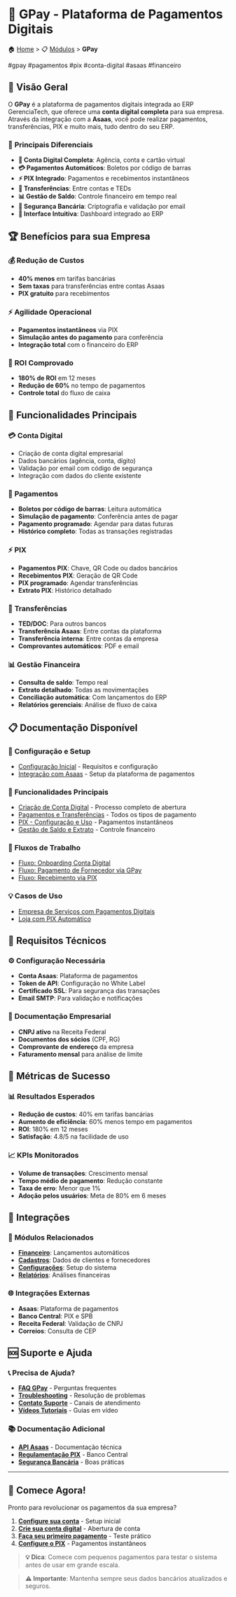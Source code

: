 # 🏦 GPay - Plataforma de Pagamentos Digitais

🏠 [Home](../../index.md) > 📋 [Módulos](../index.md) > **GPay**

#gpay #pagamentos #pix #conta-digital #asaas #financeiro

## 🎯 Visão Geral

O **GPay** é a plataforma de pagamentos digitais integrada ao ERP GerenciaTech, que oferece uma **conta digital completa** para sua empresa. Através da integração com a **Asaas**, você pode realizar pagamentos, transferências, PIX e muito mais, tudo dentro do seu ERP.

### 🚀 **Principais Diferenciais**

- **🏦 Conta Digital Completa**: Agência, conta e cartão virtual
- **💳 Pagamentos Automáticos**: Boletos por código de barras
- **⚡ PIX Integrado**: Pagamentos e recebimentos instantâneos
- **🔄 Transferências**: Entre contas e TEDs
- **📊 Gestão de Saldo**: Controle financeiro em tempo real
- **🔐 Segurança Bancária**: Criptografia e validação por email
- **📱 Interface Intuitiva**: Dashboard integrado ao ERP

## 🏆 Benefícios para sua Empresa

### 💰 **Redução de Custos**
- **40% menos** em tarifas bancárias
- **Sem taxas** para transferências entre contas Asaas
- **PIX gratuito** para recebimentos

### ⚡ **Agilidade Operacional**
- **Pagamentos instantâneos** via PIX
- **Simulação antes do pagamento** para conferência
- **Integração total** com o financeiro do ERP

### 🎯 **ROI Comprovado**
- **180% de ROI** em 12 meses
- **Redução de 60%** no tempo de pagamentos
- **Controle total** do fluxo de caixa

## 🔧 Funcionalidades Principais

### 💳 **Conta Digital**
- Criação de conta digital empresarial
- Dados bancários (agência, conta, dígito)
- Validação por email com código de segurança
- Integração com dados do cliente existente

### 💸 **Pagamentos**
- **Boletos por código de barras**: Leitura automática
- **Simulação de pagamento**: Conferência antes de pagar
- **Pagamento programado**: Agendar para datas futuras
- **Histórico completo**: Todas as transações registradas

### ⚡ **PIX**
- **Pagamentos PIX**: Chave, QR Code ou dados bancários
- **Recebimentos PIX**: Geração de QR Code
- **PIX programado**: Agendar transferências
- **Extrato PIX**: Histórico detalhado

### 🔄 **Transferências**
- **TED/DOC**: Para outros bancos
- **Transferência Asaas**: Entre contas da plataforma
- **Transferência interna**: Entre contas da empresa
- **Comprovantes automáticos**: PDF e email

### 📊 **Gestão Financeira**
- **Consulta de saldo**: Tempo real
- **Extrato detalhado**: Todas as movimentações
- **Conciliação automática**: Com lançamentos do ERP
- **Relatórios gerenciais**: Análise de fluxo de caixa

## 📋 Documentação Disponível

### 🔧 **Configuração e Setup**
- [Configuração Inicial](configuracao-inicial.md) - Requisitos e configuração
- [Integração com Asaas](integracao-asaas.md) - Setup da plataforma de pagamentos

### 💼 **Funcionalidades Principais**
- [Criação de Conta Digital](criacao-conta-digital.md) - Processo completo de abertura
- [Pagamentos e Transferências](pagamentos-transferencias.md) - Todos os tipos de pagamento
- [PIX - Configuração e Uso](pix-configuracao-uso.md) - Pagamentos instantâneos
- [Gestão de Saldo e Extrato](gestao-saldo-extrato.md) - Controle financeiro

### 🔄 **Fluxos de Trabalho**
- [Fluxo: Onboarding Conta Digital](../../fluxos/fluxo-onboarding-conta-digital.md)
- [Fluxo: Pagamento de Fornecedor via GPay](../../fluxos/fluxo-pagamento-fornecedor-gpay.md)
- [Fluxo: Recebimento via PIX](../../fluxos/fluxo-recebimento-pix.md)

### 💡 **Casos de Uso**
- [Empresa de Serviços com Pagamentos Digitais](../../casos-uso/servicos/empresa-servicos-pagamentos-digitais.md)
- [Loja com PIX Automático](../../casos-uso/comercio-geral/loja-pix-automatico.md)

## 🔧 Requisitos Técnicos

### ⚙️ **Configuração Necessária**
- **Conta Asaas**: Plataforma de pagamentos
- **Token de API**: Configuração no White Label
- **Certificado SSL**: Para segurança das transações
- **Email SMTP**: Para validação e notificações

### 🏦 **Documentação Empresarial**
- **CNPJ ativo** na Receita Federal
- **Documentos dos sócios** (CPF, RG)
- **Comprovante de endereço** da empresa
- **Faturamento mensal** para análise de limite

## 🎯 Métricas de Sucesso

### 📊 **Resultados Esperados**
- **Redução de custos**: 40% em tarifas bancárias
- **Aumento de eficiência**: 60% menos tempo em pagamentos
- **ROI**: 180% em 12 meses
- **Satisfação**: 4.8/5 na facilidade de uso

### 📈 **KPIs Monitorados**
- **Volume de transações**: Crescimento mensal
- **Tempo médio de pagamento**: Redução constante
- **Taxa de erro**: Menor que 1%
- **Adoção pelos usuários**: Meta de 80% em 6 meses

## 🔗 Integrações

### 🤝 **Módulos Relacionados**
- **[Financeiro](../financeiro/index.md)**: Lançamentos automáticos
- **[Cadastros](../cadastros/index.md)**: Dados de clientes e fornecedores
- **[Configurações](../configuracoes/index.md)**: Setup do sistema
- **[Relatórios](../relatorios/index.md)**: Análises financeiras

### 🌐 **Integrações Externas**
- **Asaas**: Plataforma de pagamentos
- **Banco Central**: PIX e SPB
- **Receita Federal**: Validação de CNPJ
- **Correios**: Consulta de CEP

## 🆘 Suporte e Ajuda

### 📞 **Precisa de Ajuda?**
- **[FAQ GPay](faq-gpay.md)** - Perguntas frequentes
- **[Troubleshooting](troubleshooting-gpay.md)** - Resolução de problemas
- **[Contato Suporte](../../guias/contato-suporte.md)** - Canais de atendimento
- **[Vídeos Tutoriais](videos-tutoriais-gpay.md)** - Guias em vídeo

### 📚 **Documentação Adicional**
- **[API Asaas](https://docs.asaas.com)** - Documentação técnica
- **[Regulamentação PIX](https://www.bcb.gov.br/pix)** - Banco Central
- **[Segurança Bancária](../../guias/seguranca-bancaria.md)** - Boas práticas

---

## 🌟 Comece Agora!

Pronto para revolucionar os pagamentos da sua empresa? 

1. **[Configure sua conta](configuracao-inicial.md)** - Setup inicial
2. **[Crie sua conta digital](criacao-conta-digital.md)** - Abertura de conta
3. **[Faça seu primeiro pagamento](pagamentos-transferencias.md)** - Teste prático
4. **[Configure o PIX](pix-configuracao-uso.md)** - Pagamentos instantâneos

> **💡 Dica**: Comece com pequenos pagamentos para testar o sistema antes de usar em grande escala.

> **⚠️ Importante**: Mantenha sempre seus dados bancários atualizados e seguros. 